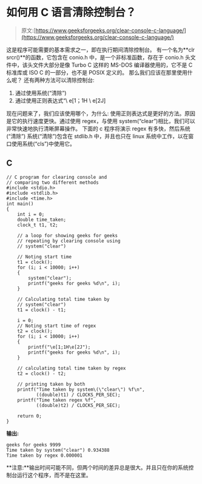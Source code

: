 # 如何用 C 语言清除控制台？

> 原文:[https://www.geeksforgeeks.org/clear-console-c-language/](https://www.geeksforgeeks.org/clear-console-c-language/)

这是程序可能需要的基本需求之一，即在执行期间清除控制台。
有一个名为**clr srcr()**的函数，它包含在 conio.h 中，是一个非标准函数，存在于 conio.h 头文件中，该头文件大部分是像 Turbo C 这样的 MS-DOS 编译器使用的，它不是 C 标准库或 ISO C 的一部分，也不是 POSIX 定义的。
那么我们应该在那里使用什么呢？
还有两种方法可以清除控制台:

1.  通过使用系统(“清除”)
2.  通过使用正则表达式“\ e[1；1H \ e[2J]

现在问题来了，我们应该使用哪个，为什么:
使用正则表达式是更好的方法。原因是它的执行速度更快。通过使用 regex，与使用 system(“clear”)相比，我们可以非常快速地执行清晰屏幕操作。
下面的 c 程序将演示 regex 有多快，然后系统(“清除”)
系统(“清除”)包含在 stdlib.h 中，并且也只在 linux 系统中工作，以在窗口使用系统(“cls”)中使用它。

## C

```
// C program for clearing console and
// comparing two different methods
#include <stdio.h>
#include <stdlib.h>
#include <time.h>
int main()
{
    int i = 0;
    double time_taken;
    clock_t t1, t2;

    // a loop for showing geeks for geeks
    // repeating by clearing console using
    // system("clear")

    // Noting start time
    t1 = clock();
    for (i; i < 10000; i++)
    {
        system("clear");
        printf("geeks for geeks %d\n", i);
    }

    // Calculating total time taken by
    // system("clear")
    t1 = clock() - t1;

    i = 0;
    // Noting start time of regex
    t2 = clock();
    for (i; i < 10000; i++)
    {
        printf("\e[1;1H\e[2J");
        printf("geeks for geeks %d\n", i);
    }

    // calculating total time taken by regex
    t2 = clock() - t2;

    // printing taken by both
    printf("Time taken by system\(\"clear\") %f\n",
           ((double)t1) / CLOCKS_PER_SEC);
    printf("Time taken regex %f",
           ((double)t2) / CLOCKS_PER_SEC);

    return 0;
}
```

**输出:**

```
geeks for geeks 9999
Time taken by system("clear") 0.934388
Time taken by regex 0.000001

```

**注意:**输出时间可能不同，但两个时间的差异总是很大。并且只在你的系统控制台运行这个程序，而不是在这里。